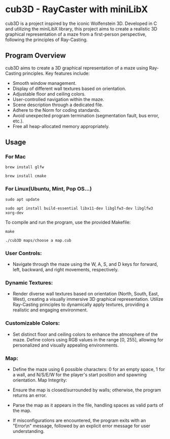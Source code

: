 # **cub3D - RayCaster with miniLibX**

cub3D is a project inspired by the iconic Wolfenstein 3D. Developed in C and utilizing the miniLibX library, this project aims to create a realistic 3D graphical representation of a maze from a first-person perspective, following the principles of Ray-Casting.

## **Program Overview**
cub3D aims to create a 3D graphical representation of a maze using Ray-Casting principles. Key features include:

- Smooth window management.
- Display of different wall textures based on orientation.
- Adjustable floor and ceiling colors.
- User-controlled navigation within the maze.
- Scene description through a dedicated file.
- Adhere to the Norm for coding standards.
- Avoid unexpected program termination (segmentation fault, bus error, etc.).
- Free all heap-allocated memory appropriately.

## **Usage**

### **For Mac**

`brew install glfw`

`brew install cmake`

### **For Linux(Ubuntu, Mint, Pop OS...)**

`sudo apt update`

`sudo apt install build-essential libx11-dev libglfw3-dev libglfw3 xorg-dev`


To compile and run the program, use the provided Makefile:

`make`

`./cub3D maps/choose a map.cub`

### **User Controls:**

- Navigate through the maze using the W, A, S, and D keys for forward, left, backward, and right movements, respectively.

### Dynamic Textures:

- Render diverse wall textures based on orientation (North, South, East, West), creating a visually immersive 3D graphical representation.
Utilize Ray-Casting principles to dynamically apply textures, providing a realistic and engaging environment.

### Customizable Colors:

- Set distinct floor and ceiling colors to enhance the atmosphere of the maze.
Define colors using RGB values in the range [0, 255], allowing for personalized and visually appealing environments.

### Map:

- Define the maze using 6 possible characters: 0 for an empty space, 1 for a wall, and N/S/E/W for the player's start position and spawning orientation.
Map Integrity:

- Ensure the map is closed/surrounded by walls; otherwise, the program returns an error.

- Parse the map as it appears in the file, handling spaces as valid parts of the map.

- If misconfigurations are encountered, the program exits with an "Error\n" message, followed by an explicit error message for user understanding.
